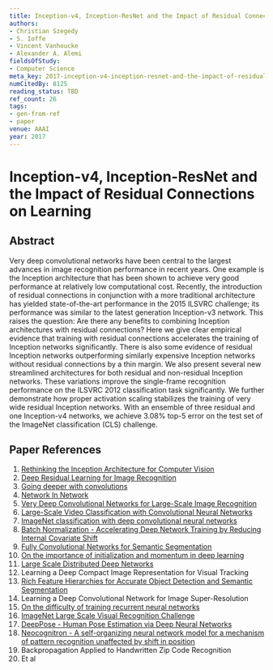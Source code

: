 ```yaml
---
title: Inception-v4, Inception-ResNet and the Impact of Residual Connections on Learning
authors:
- Christian Szegedy
- S. Ioffe
- Vincent Vanhoucke
- Alexander A. Alemi
fieldsOfStudy:
- Computer Science
meta_key: 2017-inception-v4-inception-resnet-and-the-impact-of-residual-connections-on-learning
numCitedBy: 8125
reading_status: TBD
ref_count: 26
tags:
- gen-from-ref
- paper
venue: AAAI
year: 2017
---
```


# Inception-v4, Inception-ResNet and the Impact of Residual Connections on Learning

## Abstract

Very deep convolutional networks have been central to the largest advances in image recognition performance in recent years. One example is the Inception architecture that has been shown to achieve very good performance at relatively low computational cost. Recently, the introduction of residual connections in conjunction with a more traditional architecture has yielded state-of-the-art performance in the 2015 ILSVRC challenge; its performance was similar to the latest generation Inception-v3 network. This raises the question: Are there any benefits to combining Inception architectures with residual connections? Here we give clear empirical evidence that training with residual connections accelerates the training of Inception networks significantly. There is also some evidence of residual Inception networks outperforming similarly expensive Inception networks without residual connections by a thin margin. We also present several new streamlined architectures for both residual and non-residual Inception networks. These variations improve the single-frame recognition performance on the ILSVRC 2012 classification task significantly. We further demonstrate how proper activation scaling stabilizes the training of very wide residual Inception networks. With an ensemble of three residual and one Inception-v4 networks, we achieve 3.08% top-5 error on the test set of the ImageNet classification (CLS) challenge.

## Paper References

1. [Rethinking the Inception Architecture for Computer Vision](2016-rethinking-the-inception-architecture-for-computer-vision)
2. [Deep Residual Learning for Image Recognition](2016-deep-residual-learning-for-image-recognition)
3. [Going deeper with convolutions](2015-going-deeper-with-convolutions)
4. [Network In Network](2014-network-in-network)
5. [Very Deep Convolutional Networks for Large-Scale Image Recognition](2015-very-deep-convolutional-networks-for-large-scale-image-recognition)
6. [Large-Scale Video Classification with Convolutional Neural Networks](2014-large-scale-video-classification-with-convolutional-neural-networks)
7. [ImageNet classification with deep convolutional neural networks](2012-imagenet-classification-with-deep-convolutional-neural-networks)
8. [Batch Normalization - Accelerating Deep Network Training by Reducing Internal Covariate Shift](2015-batch-normalization-accelerating-deep-network-training-by-reducing-internal-covariate-shift)
9. [Fully Convolutional Networks for Semantic Segmentation](2017-fully-convolutional-networks-for-semantic-segmentation)
10. [On the importance of initialization and momentum in deep learning](2013-on-the-importance-of-initialization-and-momentum-in-deep-learning)
11. [Large Scale Distributed Deep Networks](2012-large-scale-distributed-deep-networks)
12. Learning a Deep Compact Image Representation for Visual Tracking
13. [Rich Feature Hierarchies for Accurate Object Detection and Semantic Segmentation](2014-rich-feature-hierarchies-for-accurate-object-detection-and-semantic-segmentation)
14. Learning a Deep Convolutional Network for Image Super-Resolution
15. [On the difficulty of training recurrent neural networks](2013-on-the-difficulty-of-training-recurrent-neural-networks)
16. [ImageNet Large Scale Visual Recognition Challenge](2015-imagenet-large-scale-visual-recognition-challenge)
17. [DeepPose - Human Pose Estimation via Deep Neural Networks](2014-deeppose-human-pose-estimation-via-deep-neural-networks)
18. [Neocognitron - A self-organizing neural network model for a mechanism of pattern recognition unaffected by shift in position](2004-neocognitron-a-self-organizing-neural-network-model-for-a-mechanism-of-pattern-recognition-unaffected-by-shift-in-position)
19. Backpropagation Applied to Handwritten Zip Code Recognition
20. Et al
